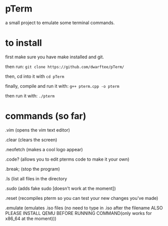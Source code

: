 # pTerm
a small project to emulate some terminal commands.
# to install
first make sure you have make installed and git.

then run: `git clone https://github.com/dwarftee/pTerm/`

then, cd into it with `cd pTerm`

finally, compile and run it with: `g++ pterm.cpp -o pterm`

then run it with: `./pterm`
# commands (so far)
.vim (opens the vim text editor)

.clear (clears the screen)

.neofetch (makes a cool logo appear)

.code? (allows you to edit pterms code to make it your own)

.break; (stop the program)

.ls (list all files in the directory

.sudo (adds fake sudo [doesn't work at the moment])

.reset (recompiles pterm so you can test your new changes you've made)

.emulate (emulates .iso files (no need to type in .iso after the filename ALSO PLEASE INSTALL QEMU BEFORE RUNNING COMMAND(only works for x86_64 at the moment)))
